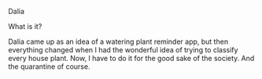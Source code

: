 Dalia

What is it? 

Dalia came up as an idea of a watering plant reminder app, but then everything changed when I had the wonderful idea of trying to classify every house plant. Now, I have to do it for the good sake of the society. And the quarantine of course. 
